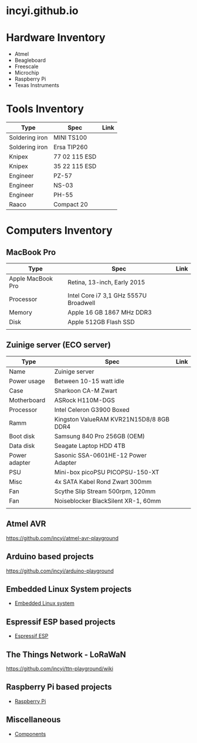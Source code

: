 # incyi.github.io

# Hardware Inventory

- Atmel
- Beagleboard
- Freescale
- Microchip
- Raspberry Pi
- Texas Instruments

# Tools Inventory

Type | Spec | Link
--- | --- | ---
Soldering iron | MINI TS100 |
Soldering iron | Ersa TIP260 |
Knipex | 77 02 115 ESD |
Knipex | 35 22 115 ESD |
Engineer | PZ-57 |
Engineer | NS-03 |
Engineer | PH-55 |
Raaco | Compact 20 | 

# Computers Inventory

## MacBook Pro

Type | Spec | Link
--- | --- | ---
Apple MacBook Pro | Retina, 13-inch, Early 2015 | 
Processor | Intel Core i7 3,1 GHz 5557U Broadwell | 
Memory | Apple 16 GB 1867 MHz DDR3 | 
Disk | Apple 512GB Flash SSD | 
|||

## Zuinige server (ECO server)

Type | Spec | Link
--- | --- | ---
Name | Zuinige server | 
Power usage | Between 10-15 watt idle | 
Case | Sharkoon CA-M Zwart | 
Motherboard | ASRock H110M-DGS | 
Processor | Intel Celeron G3900 Boxed | 
Ramm | Kingston ValueRAM KVR21N15D8/8 8GB DDR4 | 
Boot disk | Samsung 840 Pro 256GB (OEM) | 
Data disk | Seagate Laptop HDD 4TB | 
Power adapter | Sasonic SSA-0601HE-12 Power Adapter | 
PSU | Mini-box picoPSU PICOPSU-150-XT | 
Misc | 4x SATA Kabel Rond Zwart 300mm | 
Fan | Scythe Slip Stream 500rpm, 120mm | 
Fan | Noiseblocker BlackSilent XR-1, 60mm | 
|||

## Atmel AVR

https://github.com/incyi/atmel-avr-playground

## Arduino based projects

https://github.com/incyi/arduino-playground

## Embedded Linux System projects

* [Embedded Linux system](https://github.com/incyi/Embedded-Linux-System)

## Espressif ESP based projects

* [Espressif ESP](https://github.com/incyi/esp-playground)

## The Things Network - LoRaWaN

https://github.com/incyi/ttn-playground/wiki

## Raspberry Pi based projects

* [Raspberry Pi](https://github.com/incyi/rpi-playground)

## Miscellaneous

* [Components](https://github.com/incyi/components-lib)
